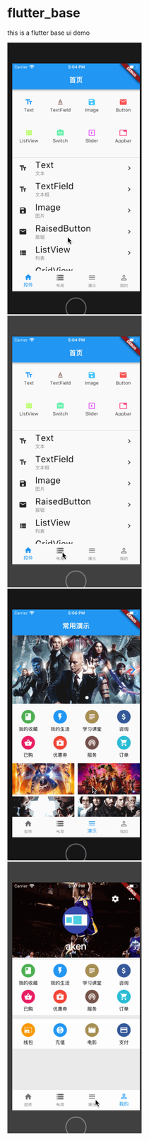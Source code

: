 # flutter_base
this is a flutter base ui demo

![img](https://github.com/leeaken/flutter_base/blob/master/screenshotcuts/1.gif)
![img](https://github.com/leeaken/flutter_base/blob/master/screenshotcuts/2.gif)
![img](https://github.com/leeaken/flutter_base/blob/master/screenshotcuts/3.gif)
![img](https://github.com/leeaken/flutter_base/blob/master/screenshotcuts/4.gif)
